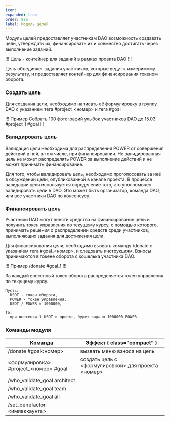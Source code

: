 ```yaml
---
icon: 
expanded: true
order: 975
label: Модуль целей
---
```

Модуль целей предоставляет участникам DAO возможность создавать цели, утверждать их, финансировать их и совместно достигать через выполнение заданий. 

!!! Цель - 
контейнер для заданий в рамках проекта DAO
!!!

Цель объединяет задания участников, которые ведут к измеримому результату, и предоставляет контейнер для финансирования токеном оборота.

### Создать цель
Для создания цели, необходимо написать её формулировку в группу DAO с указанием тега #project_<номер> и тега #goal

!!! Пример
Собрать 100 фотографий улыбок участников DAO до 15.03 #project_1 #goal
!!! 

### Валидировать цель
Валидация цели необходима для распределения POWER от совершения действий в ней, в том числе, при финансировании. Не валидированная цель не может распределять POWER за выполнение действий и не может принимать финансирование. 

Для того, чтобы валидировать цель, необходимо проголосовать за неё в обсуждении цели, опубликованной в канале проекта. В процессе валидации цели используется определение того, кто уполномочен валидировать цели в DAO. Это может быть организатор, команда DAO, или все участники DAO по консенсусу.  


### Финансировать цель
Участники DAO могут внести средства на финансирование цели и получить токен управления по текущему курсу, с помощью которого, принимать решения о распределении средств среди участников, выполняющих задания для достижения цели. 

Для финансирования цели, необходимо вызвать команду /donate с указанием тега #goal_<номер>, и следовать инструкциям. Взносы принимаются в токене оборота с кошелька участника DAO. 

!!! Пример
/donate #goal_1
!!!

За каждый внесенный токен оборота распределяется токен управления по текущему курсу. 

``` Пример
Пусть: 
  USDT - токен оборота, 
  POWER - токен управления,
  USDT / POWER = 1000000,
  
То: 
  при внесении 1 USDT в проект, будет выдано 1000000 POWER 
```



### Команды модуля

Команда   | Эффект { class="compact" }
---    | ---
/donate #goal<номер> | вызвать меню взноса на цель
<формулировка> #project_<номер> #goal | создать цель с <формулировкой> для проекта <номер>
/who_validate_goal architect | 
/who_validate_goal team |
/who_validate_goal all | 
/set_benefactor <имяаккаунта> | 


